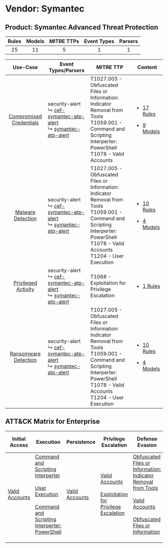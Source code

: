 Vendor: Symantec
================
Product: Symantec Advanced Threat Protection
--------------------------------------------
| Rules | Models | MITRE TTPs | Event Types | Parsers |
|:-----:|:------:|:----------:|:-----------:|:-------:|
|  25   |   11   |     5      |      1      |    1    |

|                                  Use-Case                                  | Event Types/Parsers                                                                                                                                                         | MITRE TTP                                                                                                                                                                                      | Content                                                                                                                                          |
|:--------------------------------------------------------------------------:| --------------------------------------------------------------------------------------------------------------------------------------------------------------------------- | ---------------------------------------------------------------------------------------------------------------------------------------------------------------------------------------------- | ------------------------------------------------------------------------------------------------------------------------------------------------ |
| [Compromised Credentials](../../../UseCases/uc_compromised_credentials.md) |  security-alert<br> ↳ [cef-symantec-atp-alert](Parsers/parserContent_cef-symantec-atp-alert.md)<br> ↳ [symantec-atp-alert](Parsers/parserContent_symantec-atp-alert.md)<br> | T1027.005 - Obfuscated Files or Information: Indicator Removal from Tools<br>T1059.001 - Command and Scripting Interperter: PowerShell<br>T1078 - Valid Accounts<br>                           | [<ul><li>17 Rules</li></ul><ul><li>9 Models</li></ul>](Rules_Models/r_m_symantec_symantec_advanced_threat_protection_Compromised_Credentials.md) |
|       [Malware Detection](../../../UseCases/uc_malware_detection.md)       |  security-alert<br> ↳ [cef-symantec-atp-alert](Parsers/parserContent_cef-symantec-atp-alert.md)<br> ↳ [symantec-atp-alert](Parsers/parserContent_symantec-atp-alert.md)<br> | T1027.005 - Obfuscated Files or Information: Indicator Removal from Tools<br>T1059.001 - Command and Scripting Interperter: PowerShell<br>T1078 - Valid Accounts<br>T1204 - User Execution<br> | [<ul><li>10 Rules</li></ul><ul><li>4 Models</li></ul>](Rules_Models/r_m_symantec_symantec_advanced_threat_protection_Malware_Detection.md)       |
|     [Privileged Activity](../../../UseCases/uc_privileged_activity.md)     |  security-alert<br> ↳ [cef-symantec-atp-alert](Parsers/parserContent_cef-symantec-atp-alert.md)<br> ↳ [symantec-atp-alert](Parsers/parserContent_symantec-atp-alert.md)<br> | T1068 - Exploitation for Privilege Escalation<br>                                                                                                                                              | [<ul><li>1 Rules</li></ul>](Rules_Models/r_m_symantec_symantec_advanced_threat_protection_Privileged_Activity.md)                                |
|    [Ransomware Detection](../../../UseCases/uc_ransomware_detection.md)    |  security-alert<br> ↳ [cef-symantec-atp-alert](Parsers/parserContent_cef-symantec-atp-alert.md)<br> ↳ [symantec-atp-alert](Parsers/parserContent_symantec-atp-alert.md)<br> | T1027.005 - Obfuscated Files or Information: Indicator Removal from Tools<br>T1059.001 - Command and Scripting Interperter: PowerShell<br>T1078 - Valid Accounts<br>T1204 - User Execution<br> | [<ul><li>10 Rules</li></ul><ul><li>4 Models</li></ul>](Rules_Models/r_m_symantec_symantec_advanced_threat_protection_Ransomware_Detection.md)    |

ATT&CK Matrix for Enterprise
----------------------------
| Initial Access                                                      | Execution                                                                                                                                                                                                                                                       | Persistence                                                         | Privilege Escalation                                                                                                                                          | Defense Evasion                                                                                                                                                                                                                                                               | Credential Access | Discovery | Lateral Movement | Collection | Command and Control | Exfiltration | Impact |
| ------------------------------------------------------------------- | --------------------------------------------------------------------------------------------------------------------------------------------------------------------------------------------------------------------------------------------------------------- | ------------------------------------------------------------------- | ------------------------------------------------------------------------------------------------------------------------------------------------------------- | ----------------------------------------------------------------------------------------------------------------------------------------------------------------------------------------------------------------------------------------------------------------------------- | ----------------- | --------- | ---------------- | ---------- | ------------------- | ------------ | ------ |
| [Valid Accounts](https://attack.mitre.org/techniques/T1078)<br><br> | [Command and Scripting Interperter](https://attack.mitre.org/techniques/T1059)<br><br>[User Execution](https://attack.mitre.org/techniques/T1204)<br><br>[Command and Scripting Interperter: PowerShell](https://attack.mitre.org/techniques/T1059/001)<br><br> | [Valid Accounts](https://attack.mitre.org/techniques/T1078)<br><br> | [Valid Accounts](https://attack.mitre.org/techniques/T1078)<br><br>[Exploitation for Privilege Escalation](https://attack.mitre.org/techniques/T1068)<br><br> | [Obfuscated Files or Information: Indicator Removal from Tools](https://attack.mitre.org/techniques/T1027/005)<br><br>[Valid Accounts](https://attack.mitre.org/techniques/T1078)<br><br>[Obfuscated Files or Information](https://attack.mitre.org/techniques/T1027)<br><br> |                   |           |                  |            |                     |              |        |